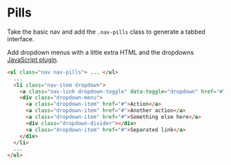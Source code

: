 # Pills

Take the basic nav and add the `.nav-pills` class to generate a tabbed interface.

Add dropdown menus with a little extra HTML and the dropdowns [JavaScript plugin](https://getbootstrap.com/docs/4.0/components/dropdowns/#usage).

<!-- STORY -->

```html
<ul class="nav nav-pills"> ... </ul>
  ...
  <li class="nav-item dropdown">
    <a class="nav-link dropdown-toggle" data-toggle="dropdown" href="#" role="button" aria-haspopup="true" aria-expanded="false">Dropdown</a>
    <div class="dropdown-menu">
      <a class="dropdown-item" href="#">Action</a>
      <a class="dropdown-item" href="#">Another action</a>
      <a class="dropdown-item" href="#">Something else here</a>
      <div class="dropdown-divider"></div>
      <a class="dropdown-item" href="#">Separated link</a>
    </div>
  </li>
  ...
</ul>
```
